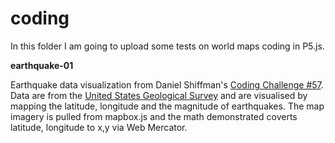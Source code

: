 # coding

In this folder I am going to upload some tests on world maps coding in P5.js.

**earthquake-01**

Earthquake data visualization from Daniel Shiffman's [Coding Challenge #57](https://www.youtube.com/watch?v=ZiYdOwOrGyc). Data are from the [United States Geological Survey](http://earthquake.usgs.gov/data/) and are visualised by mapping the latitude, longitude and the magnitude of earthquakes. The map imagery is pulled from mapbox.js and the math demonstrated coverts latitude, longitude to x,y via Web Mercator.

